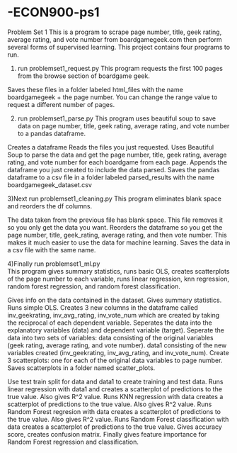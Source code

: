 # -ECON900-ps1
Problem Set 1
This is a program to scrape page number, title, geek rating, average rating, and vote number from boardgamegeek.com then perform several forms of supervised learning.
This project contains four programs to run. 

1) run problemset1_request.py
This program requests the first 100 pages from the browse section of boardgame geek. 

Saves these files in a folder labeled html_files with the name boardgamegeek + the page number. 
You can change the range value to request a different number of pages. 

2) run problemset1_parse.py
This program uses beautiful soup to save data on page number, title, geek rating, average rating, and vote number to a pandas dataframe. 

Creates a dataframe
Reads the files you just requested. 
Uses Beautiful Soup to parse the data and get the page number, title, geek rating, average rating, and vote number for each boardgame from each page. 
Appends the dataframe you just created to include the data parsed.
Saves the pandas dataframe to a csv file in a folder labeled parsed_results with the name boardgamegeek_dataset.csv

3)Next run problemset1_cleaning.py
This program eliminates blank space and reorders the df columns. 

The data taken from the previous file has blank space. 
This file removes it so you only get the data you want.
Reorders the dataframe so you get the page number, title, geek_rating, average rating, and then vote number. 
This makes it much easier to use the data for machine learning. 
Saves the data in a csv file with the same name. 

4)Finally run problemset1_ml.py\
This program gives summary statistics, runs basic OLS, creates scatterplots of the page number to each variable, runs linear regression, knn regression, random forest regression, and random forest classification.

Gives info on the data contained in the dataset.
Gives summary statistics.
Runs simple OLS.
Creates 3 new columns in the dataframe called inv_geekrating, inv_avg_rating, inv_vote_num which are created by taking the reciprocal of each dependent variable.
Seperates the data into the explanatory variables (data) and dependent variable (target).
Seperate the data into two sets of variables: 
data consisting of the original variables (geek rating, average rating, and vote number).
data1 consisting of the new variables created (inv_geekrating, inv_avg_rating, and inv_vote_num).
Create 3 scatterplots: one for each of the original data variables to page number.
Saves scatterplots in a folder named scatter_plots.

Use test train split for data and data1 to create training and test data. 
Runs linear regression with data1 and creates a scatterplot of predictions to the true value. Also gives R^2 value.
Runs KNN regression with data creates a scatterplot of predictions to the true value. Also gives R^2 value.
Runs Random Forest regresion with data creates a scatterplot of predictions to the true value. Also gives R^2 value.
Runs Random Forest classification with data creates a scatterplot of predictions to the true value. Gives accuracy score, creates confusion matrix.
Finally gives feature importance for Random Forest regression and classification. 
 





